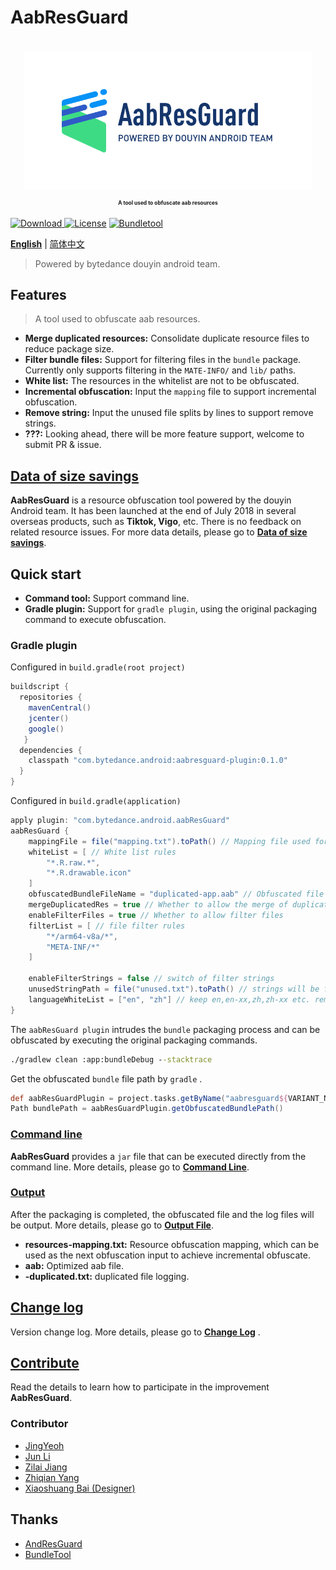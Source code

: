 # AabResGuard
<h1 align="center">
  <img src="wiki/images/logo.2.png" height="220" width="460"/>
  <p align="center" style="font-size: 0.3em">A tool used to obfuscate aab resources</p>
</h1>

[ ![Download](https://api.bintray.com/packages/yeoh/maven/aabresguard-plugin/images/download.svg) ](https://bintray.com/yeoh/maven/aabresguard-plugin/_latestVersion)
[![License](https://img.shields.io/badge/license-Apache2.0-brightgreen)](LICENSE)
[![Bundletool](https://img.shields.io/badge/Dependency-Bundletool/0.10.0-blue)](https://github.com/google/bundletool)

**[English](README.md)** | [简体中文](wiki/zh-cn/README.md)

> Powered by bytedance douyin android team.

## Features
> A tool used to obfuscate aab resources.

- **Merge duplicated resources:** Consolidate duplicate resource files to reduce package size.
- **Filter bundle files:** Support for filtering files in the `bundle` package. Currently only supports filtering in the `MATE-INFO/` and `lib/` paths.
- **White list:** The resources in the whitelist are not to be obfuscated.
- **Incremental obfuscation:** Input the `mapping` file to support incremental obfuscation.
- **Remove string:** Input the unused file splits by lines to support remove strings.
- **???:** Looking ahead, there will be more feature support, welcome to submit PR & issue.

## [Data of size savings](wiki/en/DATA.md)
**AabResGuard** is a resource obfuscation tool powered by the douyin Android team. It has been launched at the end of July 2018 in several overseas products, such as **Tiktok, Vigo**, etc. 
There is no feedback on related resource issues. 
For more data details, please go to **[Data of size savings](wiki/en/DATA.md)**.

## Quick start
- **Command tool:** Support command line.
- **Gradle plugin:** Support for `gradle plugin`, using the original packaging command to execute obfuscation.

### Gradle plugin
Configured in `build.gradle(root project)`
```gradle
buildscript {
  repositories {
    mavenCentral()
    jcenter()
    google()
   }
  dependencies {
    classpath "com.bytedance.android:aabresguard-plugin:0.1.0"
  }
}
```

Configured in `build.gradle(application)`
```gradle
apply plugin: "com.bytedance.android.aabResGuard"
aabResGuard {
    mappingFile = file("mapping.txt").toPath() // Mapping file used for incremental obfuscation
    whiteList = [ // White list rules
        "*.R.raw.*",
        "*.R.drawable.icon"
    ]
    obfuscatedBundleFileName = "duplicated-app.aab" // Obfuscated file name, must end with '.aab'
    mergeDuplicatedRes = true // Whether to allow the merge of duplicate resources
    enableFilterFiles = true // Whether to allow filter files
    filterList = [ // file filter rules
        "*/arm64-v8a/*",
        "META-INF/*"
    ]
    
    enableFilterStrings = false // switch of filter strings
    unusedStringPath = file("unused.txt").toPath() // strings will be filtered in this file
    languageWhiteList = ["en", "zh"] // keep en,en-xx,zh,zh-xx etc. remove others.
}
```

The `aabResGuard plugin` intrudes the `bundle` packaging process and can be obfuscated by executing the original packaging commands.
```cmd
./gradlew clean :app:bundleDebug --stacktrace
```

Get the obfuscated `bundle` file path by `gradle` .
```groovy
def aabResGuardPlugin = project.tasks.getByName("aabresguard${VARIANT_NAME}")
Path bundlePath = aabResGuardPlugin.getObfuscatedBundlePath()
```

### [Command line](wiki/en/COMMAND.md)
**AabResGuard** provides a `jar` file that can be executed directly from the command line. More details, please go to **[Command Line](wiki/en/COMMAND.md)**.

### [Output](wiki/en/OUTPUT.md)
After the packaging is completed, the obfuscated file and the log files will be output. More details, please go to **[Output File](wiki/en/OUTPUT.md)**.
- **resources-mapping.txt:** Resource obfuscation mapping, which can be used as the next obfuscation input to achieve incremental obfuscate.
- **aab:** Optimized aab file.
- **-duplicated.txt:** duplicated file logging.

## [Change log](wiki/en/CHANGELOG.md)
Version change log. More details, please go to **[Change Log](wiki/en/CHANGELOG.md)** .

## [Contribute](wiki/en/CONTRIBUTOR.md)
Read the details to learn how to participate in the improvement **AabResGuard**.

### Contributor
* [JingYeoh](https://github.com/JingYeoh)
* [Jun Li]()
* [Zilai Jiang](https://github.com/Zzzia)
* [Zhiqian Yang](https://github.com/yangzhiqian)
* [Xiaoshuang Bai (Designer)](https://www.behance.net/shawnpai)

## Thanks
* [AndResGuard](https://github.com/shwenzhang/AndResGuard/)
* [BundleTool](https://github.com/google/bundletool)
